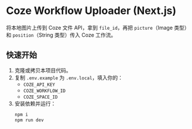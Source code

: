 # Coze Workflow Uploader (Next.js)

将本地图片上传到 Coze 文件 API，拿到 `file_id`，再把 `picture`（Image 类型）和 `position`（String 类型）传入 Coze 工作流。

## 快速开始

1. 克隆或拷贝本项目代码。
2. 复制 `.env.example` 为 `.env.local`，填入你的：
   - `COZE_API_KEY`
   - `COZE_WORKFLOW_ID`
   - `COZE_SPACE_ID`
3. 安装依赖并运行：
   ```bash
   npm i
   npm run dev

